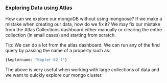 
### Exploring Data using Atlas 

How can we explore our mongoDB without using mongoose? If we make a mistake when creating our data, how do we fix it? We may fix our mistake from the Atlas Collections dashboard either manually or clearing the entire collection (in small cases) and starting from scratch. 

Tip: We can do a lot from the atlas dashboard. We can run any of the find query by passing the name of a property such as: 

```bash
{keplername: "Kepler-62 f"}
```

The above is very useful when working with large collections of data and we want to quickly explore our mongo cluster. 



